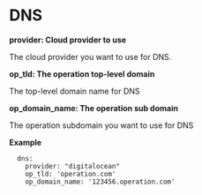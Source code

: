# DNS

**provider: Cloud provider to use**

The cloud provider you want to use for DNS.

**op\_tld: The operation top-level domain**

The top-level domain name for DNS

**op\_domain\_name: The operation sub domain**

The operation subdomain you want to use for DNS

**Example**

```
  dns:
    provider: "digitalocean"
    op_tld: 'operation.com'
    op_domain_name: '123456.operation.com'
```

